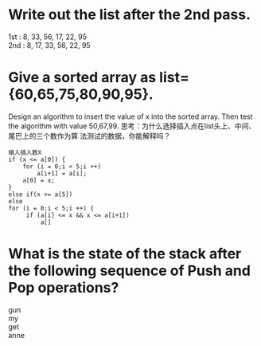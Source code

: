 # Write out the list after the 2nd pass. 
1st : 8, 33, 56, 17, 22, 95    
2nd : 8, 17, 33, 56, 22, 95  

# Give a sorted array as list={60,65,75,80,90,95}. 
Design an algorithm to insert the value of x into the sorted array. Then test the algorithm with value 50,67,99. 
思考：为什么选择插入点在list头上、中间、尾巴上的三个数作为算 法测试的数据，你能解释吗？  
    
    输入插入数X
    if (x <= a[0]) {  
        for (i = 0;i < 5;i ++)
            a[i+1] = a[i];
        a[0] = x;
    }
    else if(x >= a[5])
    else 
    for (i = 0;i < 5;i ++) {
         if (a[i] <= x && x <= a[i+1])
             a[]
    
# What is the state of the stack after the following sequence of Push and Pop operations? 
gun  
my  
get  
anne  

